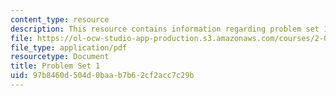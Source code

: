 ```yaml
---
content_type: resource
description: This resource contains information regarding problem set 1.
file: https://ol-ocw-studio-app-production.s3.amazonaws.com/courses/2-086-numerical-computation-for-mechanical-engineers-fall-2012/97b8460d504d0baab7b62cf2acc7c29b_MIT2_086F12_pset1.pdf
file_type: application/pdf
resourcetype: Document
title: Problem Set 1
uid: 97b8460d-504d-0baa-b7b6-2cf2acc7c29b
---
```

